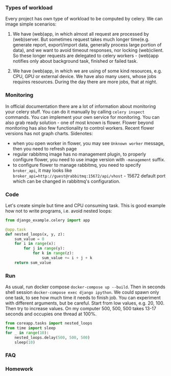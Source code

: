 ### Types of workload

Every project has own type of workload to be computed by celery. We can image simple
scenarios:
1. We have (web)app, in which almost all request are processed by (web)server. But
sometimes request takes much longer time(e.g. generate report, export/import data,
generally process large portion of data), and we want to avoid timeout responses,
nor locking (web)client. So these longer requests are delegated to celery workers -
(web)app notifies only about background task, finished or failed task.

2. We have (web)app, in which we are using of some kind resources, e.g. CPU, GPU or
external device. We have also many users, whose jobs requires resources. During the day
there are more jobs, that at night.

### Monitoring
In official documentation there are a lot of information about monitoring your celery
stuff. You can do it manually by calling `celery inspect` commands. You can implement
your own service for monitoring. You can also grab ready solution - one of most known
is flower. Flower beyond monitoring has also few functionality to control workers.
Recent flower versions has not graph charts.
Sidenotes:
 - when you open worker in flower, you may see `Unknown worker` message, then you need
 to refresh page
 - regular rabbitmq image has no management plugin, to properly configure flower, you
 need to use image version with `-management` suffix.
 - to configure flower to manage rabbitmq, you need to specify `broker_api`, it may
 looks like `broker_api=http://guest@rabbitmq:15672/api/vhost` - 15672 default port
 which can be changed in rabbitmq's configuration.


### Code
Let's create simple but time and CPU consuming task. This is good example how not to
write programs, i.e. avoid nested loops:
```python
from django_example.celery import app

@app.task
def nested_loops(x, y, z):
    sum_value = 0
    for i in range(x):
        for j in range(y):
            for k in range(z):
                sum_value += i + j + k
    return sum_value
```

### Run
As usual, run docker compose `docker-compose up --build`. Then in seconds shell session
`docker-compose exec django ipython`. We could spawn only one task, to see how much time
it needs to finish job. You can experiment with different arguments, but be careful.
Start from low values, e.g. 20, 100. Then try to increase values. On my computer
500, 500, 500 takes 13-17 seconds and occupies one thread at 100\%.

```python
from coreapp.tasks import nested_loops
from time import sleep
for _ in range(10):
    nested_loops.delay(500, 500, 500)
    sleep(10)
```

### FAQ

### Homework
